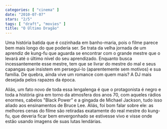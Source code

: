```yaml
---
categories: [ "cinema" ]
date: "2010-07-07"
stars: "2/5"
tags: [ "draft", "movies" ]
title: "O Último Dragão"
---
```

Uma história batida que é cozinhada em banho-maria, pois o filme
parece bem mais longo do que poderia ser. Se trata da velha jornada
de um aprendiz de kung-fu que aguarda se encontrar com o grande mestre
que o levará até o último nível do seu aprendizado. Enquanto busca
incessantemente esse mestre, tem que se livrar do mestre do mal e seus
capangas que insistem em persegui-lo (aparentemente sem motivos) e sua
família. De quebra, ainda vive um romance com quem mais? A DJ mais
desejada pelos rapazes da época.

Aliás, um fato novo de toda essa lengalenga é que o protagonista é
negro e toda a história gira em torno da atmosfera dos anos 70, com
aqueles rádios enormes, cabelos "Black Power" e a gingada de Michael
Jackson, tudo isso aliado aos ensinamentos de Bruce Lee. Aliás, foi bom
falar sobre ele: as melhores cenas do filme são retiradas exatamente do
real mestre do kung-fu, que deveria ficar bem envergonhado se estivesse
vivo e visse onde estão usando imagens de suas lutas lendárias.
